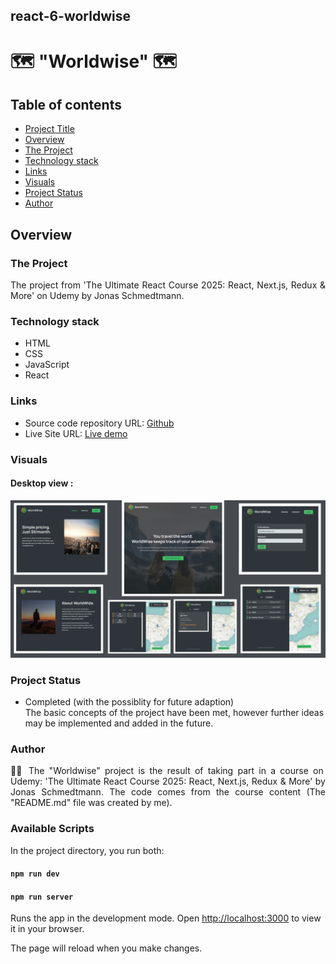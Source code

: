 ## react-6-worldwise

# 🗺 "Worldwise" 🗺

## Table of contents

- [Project Title](#"Worldwise")
- [Overview](#overview)
- [The Project](#the-project)
- [Technology stack](#technology-stack)
- [Links](#links)
- [Visuals](#visuals)
- [Project Status](#project-status)
- [Author](#author)

## Overview

### The Project

<p align="justify">The project from 'The Ultimate React Course 2025: React, Next.js, Redux & More' on Udemy by Jonas Schmedtmann.
</p>

### Technology stack

- HTML
- CSS
- JavaScript
- React

### Links

- Source code repository URL: [Github](https://github.com/basiacarvalho/react-6-react-worlwise)
- Live Site URL: [Live demo](https://basiacarvalho.github.io/react-6-worlwise/)

### Visuals

#### Desktop view :

![Screenshot](./public/worldwide-photo.png)

### Project Status

- Completed (with the possiblity for future adaption)\
  The basic concepts of the project have been met, however further ideas may be implemented and added in the future.

### Author

<p align="justify">👩‍💻 The "Worldwise" project is the result of taking part in a course on Udemy: 'The Ultimate React Course 2025: React, Next.js, Redux & More' by Jonas Schmedtmann. The code comes from the course content (The "README.md" file was created by me).
</p>

### Available Scripts

In the project directory, you run both:

#### `npm run dev`

#### `npm run server`

Runs the app in the development mode.
Open [http://localhost:3000](http://localhost:3000) to view it in your browser.

The page will reload when you make changes.
